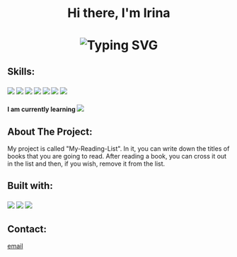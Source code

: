 
<h1  id="readme-top" align="center">Hi there, I'm Irina</h1> 
<h1 align="center" a href="https://git.io/typing-svg"><img src="https://readme-typing-svg.demolab.com?font=Fira+Code&pause=1000&width=535&lines=WEB+DEVELOPER+and+DESIGNER+from+ℕ𝕖𝕨-𝕐𝕠𝕣𝕜🐜"alt="Typing SVG"/a>
<h2>Skills:</h2>
<h3><img src="https://shields.io/badge/html5-%23E34F26.svg?style=for-the-badge&logo=html5&logoColor=white">
<img src="https://shields.io/badge/css3-%231572B6.svg?style=for-the-badge&logo=css3&logoColor=white">
<img src="https://shields.io/badge/javascript-%23323330.svg?style=for-the-badge&logo=javascript&logoColor=%23F7DF1E">
<img src="https://shields.io/badge/bootstrap-%238511FA.svg?style=for-the-badge&logo=bootstrap&logoColor=white">
<img src="https://shields.io/badge/adobe%20photoshop-%2331A8FF.svg?style=for-the-badge&logo=adobe%20photoshop&logoColor=white">
<img src="https://shields.io/badge/Adobe%20Lightroom%20Classic-31A8FF.svg?style=for-the-badge&logo=Adobe%20Lightroom%20Classic&logoColor=white">
<img src="https://shields.io/badge/figma-%23F24E1E.svg?style=for-the-badge&logo=figma&logoColor=white">
<h4>I am currently learning <img src="https://shields.io/badge/react-%2320232a.svg?style=for-the-badge&logo=react&logoColor=%2361DAFB">
<h2>About The Project:</h2>
<p>My project is called "My-Reading-List". In it, you can write down the titles of books that you are going to read. After reading a book, you can cross it out in the list and then, if you wish, remove it from the list.</p>
<h2>Built with:</h2>
<h3><img src="https://shields.io/badge/html5-%23E34F26.svg?style=for-the-badge&logo=html5&logoColor=white">
<img src="https://shields.io/badge/css3-%231572B6.svg?style=for-the-badge&logo=css3&logoColor=white">
<img src="https://shields.io/badge/react-%2320232a.svg?style=for-the-badge&logo=react&logoColor=%2361DAFB">
<h2>Contact:</h2>
<p>
<a href="mailto:tumchik1@gmail.com">email</a>
</p>
